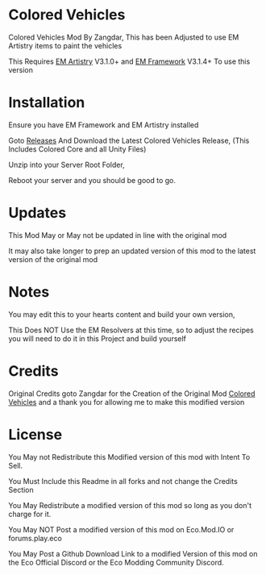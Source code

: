 # Colored Vehicles

Colored Vehicles Mod By Zangdar, This has been Adjusted to use EM Artistry items to paint the vehicles

This Requires [EM Artistry](https://eco.mod.io/elixr-mods-artistry) V3.1.0+ and [EM Framework](https://eco.mod.io/elixr-mods-em-framework) V3.1.4+ To use this version

# Installation

Ensure you have EM Framework and EM Artistry installed

Goto [Releases]() And Download the Latest Colored Vehicles Release, (This Includes Colored Core and all Unity Files)

Unzip into your Server Root Folder, 

Reboot your server and you should be good to go.

# Updates

This Mod May or May not be updated in line with the original mod

It may also take longer to prep an updated version of this mod to the latest version of the original mod


# Notes

You may edit this to your hearts content and build your own version, 

This Does NOT Use the EM Resolvers at this time, so to adjust the recipes you will need to do it in this Project and build yourself

# Credits

Original Credits goto Zangdar for the Creation of the Original Mod [Colored Vehicles](https://eco.mod.io/colored-vehicles) and a thank you for allowing me to make this modified version


# License

You May not Redistribute this Modified version of this mod with Intent To Sell. 

You Must Include this Readme in all forks and not change the Credits Section

You May Redistribute a modified version of this mod so long as you don't charge for it.

You May NOT Post a modified version of this mod on Eco.Mod.IO or forums.play.eco

You May Post a Github Download Link to a modified Version of this mod on the Eco Official Discord or the Eco Modding Community Discord.
